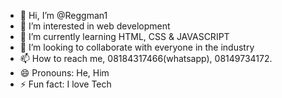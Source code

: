 - 👋 Hi, I’m @Reggman1
- 👀 I’m interested in web development
- 🌱 I’m currently learning HTML, CSS & JAVASCRIPT
- 💞️ I’m looking to collaborate with everyone in the industry
- 📫 How to reach me, 08184317466(whatsapp), 08149734172.
- 😄 Pronouns: He, Him
- ⚡ Fun fact: I love Tech

<!---
Reggman1/Reggman1 is a ✨ special ✨ repository because its `README.md` (this file) appears on your GitHub profile.
You can click the Preview link to take a look at your changes.
--->

